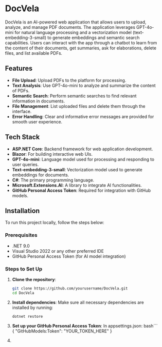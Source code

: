 # DocVela

DocVela is an AI-powered web application that allows users to upload, analyze, and manage PDF documents. The application leverages GPT-4o-mini for natural language processing and a vectorization model (text-embedding-3-small) to generate embeddings and semantic search capabilities. Users can interact with the app through a chatbot to learn from the content of their documents, get summaries, ask for elaborations, delete files, and list available PDFs.

## Features

- **File Upload**: Upload PDFs to the platform for processing.
- **Text Analysis**: Use GPT-4o-mini to analyze and summarize the content of PDFs.
- **Semantic Search**: Perform semantic searches to find relevant information in documents.
- **File Management**: List uploaded files and delete them through the interface.
- **Error Handling**: Clear and informative error messages are provided for smooth user experience.

## Tech Stack

- **ASP.NET Core**: Backend framework for web application development.
- **Blazor**: For building interactive web UIs.
- **GPT-4o-mini**: Language model used for processing and responding to user queries.
- **Text-embedding-3-small**: Vectorization model used to generate embeddings for documents.
- **C#**: The primary programming language.
- **Microsoft.Extensions.AI**: A library to integrate AI functionalities.
- **GitHub Personal Access Token**: Required for integration with GitHub models.

## Installation

To run this project locally, follow the steps below:

### Prerequisites

- .NET 9.0 
- Visual Studio 2022 or any other preferred IDE
- GitHub Personal Access Token (for AI model integration)

### Steps to Set Up

1. **Clone the repository**:
   ```bash
   git clone https://github.com/yourusername/DocVela.git
   cd DocVela
2. **Install dependencies**:
   Make sure all necessary dependencies are installed by running:

   ```bash
   dotnet restore
3. **Set up your GitHub Personal Access Token**:
   In appsettings.json:
      bash```
      {
         "GitHubModels:Token": "YOUR_TOKEN_HERE"
      }
4. 
